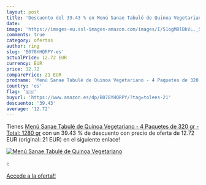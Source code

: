 ```yaml
---
layout: post
title: 'Descuento del 39.43 % en Menú Sanae Tabulé de Quinoa Vegetariano '
date: 
image: 'https://images-eu.ssl-images-amazon.com/images/I/51ogM8lBkVL._SL200_.jpg'
comments: true
category: ofertas
author: ring
slug: 'B078YHQRPY-es'
actualPrice: 12.72 EUR
currency: EUR
price: 12.72
comparePrice: 21 EUR
prodname: 'Menú Sanae Tabulé de Quinoa Vegetariano - 4 Paquetes de 320 gr - Total: 1280 gr'
country: 'es'
flag: '🇪🇸'
buyurl: 'https://www.amazon.es/dp/B078YHQRPY/?tag=tolees-21'
descuento: '39.43'
average: '12.72'
---
```


Tienes [Menú Sanae Tabulé de Quinoa Vegetariano - 4 Paquetes de 320 gr - Total: 1280 gr](https://www.amazon.es/dp/B078YHQRPY/?tag=tolees-21) con un 39.43 % de descuento con precio de oferta de 12.72 EUR (original: 21 EUR) en el siguiente enlace!

[![Menú Sanae Tabulé de Quinoa Vegetariano ](https://images-eu.ssl-images-amazon.com/images/I/51ogM8lBkVL._SL200_.jpg)](https://www.amazon.es/dp/B078YHQRPY/?tag=tolees-21)

ℹ️:


[Accede a la oferta!!](https://www.amazon.es/dp/B078YHQRPY/?tag=tolees-21)
